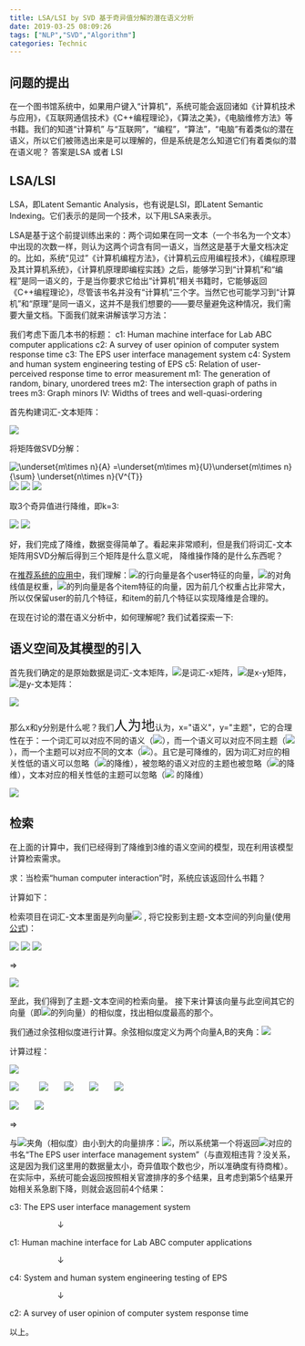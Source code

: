 ```yaml
---
title: LSA/LSI by SVD 基于奇异值分解的潜在语义分析
date: 2019-03-25 08:09:26
tags: ["NLP","SVD","Algorithm"]
categories: Technic
---
```


## 问题的提出
在一个图书馆系统中，如果用户键入“计算机”，系统可能会返回诸如《计算机技术与应用》，《互联网通信技术》《C++编程理论》，《算法之美》，《电脑维修方法》等书籍。我们的知道“计算机” 与“互联网”，“编程”，“算法”，“电脑”有着类似的潜在语义，所以它们被筛选出来是可以理解的，但是系统是怎么知道它们有着类似的潜在语义呢？ 答案是LSA 或者 LSI

## LSA/LSI
LSA，即Latent Semantic Analysis，也有说是LSI，即Latent Semantic Indexing。它们表示的是同一个技术，以下用LSA来表示。

LSA是基于这个前提训练出来的：两个词如果在同一文本（一个书名为一个文本）中出现的次数一样，则认为这两个词含有同一语义，当然这是基于大量文档决定的。比如，系统“见过”《计算机编程方法》，《计算机云应用编程技术》，《编程原理及其计算机系统》，《计算机原理即编程实践》之后，能够学习到“计算机”和“编程”是同一语义的，于是当你要求它给出“计算机”相关书籍时，它能够返回《C++编程理论》，尽管该书名并没有“计算机”三个字。当然它也可能学习到“计算机”和“原理”是同一语义，这并不是我们想要的——要尽量避免这种情况，我们需要大量文档。下面我们就来讲解该学习方法：

我们考虑下面几本书的标题：
c1: Human machine interface for Lab ABC computer applications
c2: A survey of user opinion of computer system response time
c3: The EPS user interface management system
c4: System and human system engineering testing of EPS
c5: Relation of user-perceived response time to error measurement
m1: The generation of random, binary, unordered trees
m2: The intersection graph of paths in trees
m3: Graph minors IV: Widths of trees and well-quasi-ordering

首先构建词汇-文本矩阵：

![](/uploads/LSA_words_context_matrix.png)

将矩阵做SVD分解：

<img src="https://latex.codecogs.com/gif.latex?\underset{m\times&space;n}{A}&space;=\underset{m\times&space;m}{U}\underset{m\times&space;n}&space;{\sum}&space;\underset{n\times&space;n}{V^{T}}" title="\underset{m\times n}{A} =\underset{m\times m}{U}\underset{m\times n} {\sum} \underset{n\times n}{V^{T}}" />

<img src="https://latex.codecogs.com/gif.latex?U=\begin{bmatrix}&space;-0.22&space;&&space;-0.31&space;&&space;0.&space;&&space;0.41&space;&&space;-0.32&space;&&space;0.58&space;&&space;0.&space;&&space;0.&space;&&space;0.19&space;&&space;0.31&space;&&space;-0.25&space;&&space;-0.21&space;\\&space;-0.2&space;&&space;-0.15&space;&&space;0.&space;&&space;0.56&space;&&space;0.56&space;&&space;-0.09&space;&&space;0.&space;&&space;-0.&space;&&space;0.37&space;&&space;-0.22&space;&&space;0.08&space;&&space;0.34&space;\\&space;-0.24&space;&&space;0.17&space;&&space;0.&space;&&space;0.59&space;&&space;-0.29&space;&&space;-0.32&space;&&space;0.&space;&&space;-0.&space;&&space;-0.56&space;&&space;-0.09&space;&&space;0.17&space;&&space;-0.13&space;\\&space;-0.4&space;&&space;0.35&space;&&space;0.&space;&&space;-0.09&space;&&space;0.5&space;&&space;0.&space;&&space;0.&space;&&space;0.&space;&&space;-0.25&space;&&space;0.44&space;&&space;-0.43&space;&&space;-0.11&space;\\&space;-0.65&space;&&space;-0.39&space;&&space;0.&space;&&space;-0.34&space;&&space;-0.26&space;&&space;-0.18&space;&&space;0.&space;&&space;-0.&space;&&space;-0.08&space;&&space;-0.1&space;&&space;-0.11&space;&&space;0.43&space;\\&space;-0.26&space;&&space;0.45&space;&&space;0.&space;&&space;-0.07&space;&&space;-0.09&space;&&space;0.32&space;&&space;0.&space;&&space;0.&space;&&space;0.13&space;&&space;-0.72&space;&&space;-0.23&space;&&space;-0.17&space;\\&space;-0.26&space;&&space;0.45&space;&&space;0.&space;&&space;-0.07&space;&&space;-0.09&space;&&space;0.32&space;&&space;0.&space;&&space;-0.&space;&&space;0.13&space;&&space;0.28&space;&&space;0.66&space;&&space;0.28&space;\\&space;-0.31&space;&&space;-0.36&space;&&space;0.&space;&&space;-0.19&space;&&space;0.3&space;&&space;0.03&space;&&space;0.&space;&&space;-0.&space;&&space;-0.04&space;&&space;-0.12&space;&&space;0.46&space;&&space;-0.66&space;\\&space;-0.18&space;&&space;0.22&space;&&space;0.&space;&&space;0.02&space;&&space;-0.26&space;&&space;-0.56&space;&&space;0.&space;&&space;0.&space;&&space;0.64&space;&&space;0.19&space;&&space;-0.06&space;&&space;-0.3&space;\\&space;0.&space;&&space;0.&space;&&space;-0.74&space;&&space;0.&space;&&space;0.&space;&&space;0.&space;&&space;-0.59&space;&&space;-0.33&space;&&space;0.&space;&&space;0.&space;&&space;0.&space;&&space;0.&space;\\&space;0.&space;&&space;0.&space;&&space;-0.59&space;&&space;0.&space;&&space;0.&space;&&space;0.&space;&&space;0.33&space;&&space;0.74&space;&&space;0.&space;&&space;0.&space;&&space;0.&space;&&space;-0.&space;\\&space;0.&space;&&space;0.&space;&&space;-0.33&space;&&space;0.&space;&&space;0.&space;&&space;0.&space;&&space;0.74&space;&&space;-0.59&space;&&space;0.&space;&&space;0.&space;&&space;-0.&space;&&space;0.&space;\end{bmatrix}" />

<img src="https://latex.codecogs.com/gif.latex?\sum&space;=&space;\begin{bmatrix}&space;3.33&space;&&space;&&space;&&space;...&space;&&space;&&space;&&space;&&space;0\\&space;&&space;2.36&space;&&space;&&space;&&space;&&space;&&space;&\\&space;&&space;&&space;2.25&space;&&space;&&space;&&space;&&space;&\\&space;&&space;&&space;&&space;1.64&space;&&space;&&space;&&space;&\\&space;&&space;&&space;&&space;&&space;1.36&space;&&space;&&space;&\\&space;&&space;&&space;&&space;&&space;&&space;0.86&space;&&space;&\\&space;&&space;&&space;&&space;&&space;&&space;&&space;0.8&space;&&space;\\&space;&&space;&&space;&&space;&&space;&&space;&&space;&&space;0.55\\&space;0&space;&&space;&&space;&&space;...&space;&&space;&&space;&&space;&&space;0&space;\\&space;0&space;&&space;&&space;&&space;...&space;&&space;&&space;&&space;&&space;0\\&space;0&space;&&space;&&space;&&space;...&space;&&space;&&space;&&space;&&space;0\\&space;0&space;&&space;&&space;&&space;...&space;&&space;&&space;&&space;&&space;0&space;\end{bmatrix}"  />

<img src="https://latex.codecogs.com/gif.latex?V^{T}=&space;\begin{bmatrix}&space;-0.2&space;&&space;-0.6&space;&&space;-0.47&space;&&space;-0.55&space;&&space;-0.28&space;&&space;0.&space;&&space;0.&space;&&space;0.&space;\\&space;-0.12&space;&&space;0.53&space;&&space;-0.23&space;&&space;-0.61&space;&&space;0.53&space;&&space;0.&space;&&space;0.&space;&&space;0.&space;\\&space;0.&space;&&space;0.&space;&&space;0.&space;&&space;0.&space;&&space;0.&space;&&space;-0.33&space;&&space;-0.59&space;&&space;-0.74&space;\\&space;0.95&space;&&space;0.03&space;&&space;-0.04&space;&&space;-0.27&space;&&space;-0.14&space;&&space;0.&space;&&space;0.&space;&&space;0.&space;\\&space;-0.04&space;&&space;-0.36&space;&&space;0.81&space;&&space;-0.4&space;&&space;0.24&space;&&space;0.&space;&&space;0.&space;&&space;0.&space;\\&space;0.2&space;&&space;-0.48&space;&&space;-0.28&space;&&space;0.3&space;&&space;0.75&space;&&space;-0.&space;&&space;-0.&space;&&space;-0.&space;\\&space;-0.&space;&&space;-0.&space;&&space;-0.&space;&&space;-0.&space;&&space;-0.&space;&&space;-0.74&space;&&space;-0.33&space;&&space;0.59&space;\\&space;0.&space;&&space;0.&space;&&space;0.&space;&&space;0.&space;&&space;0.&space;&&space;-0.59&space;&&space;0.74&space;&&space;-0.33&space;\end{bmatrix}"  />


取3个奇异值进行降维，即k=3:

<img src="https://latex.codecogs.com/gif.latex?\underset{m\times&space;n}{A}&space;=\underset{m\times&space;k}{U}\underset{k\times&space;k}&space;{\sum}&space;\underset{k\times&space;n}{V^{T}}"  />

<img src="https://latex.codecogs.com/gif.latex?=&space;\begin{bmatrix}&space;-0.22&space;&&space;-0.31&space;&&space;0.&space;\\&space;-0.2&space;&&space;-0.15&space;&&space;0.&space;\\&space;-0.24&space;&&space;0.17&space;&&space;0.&space;\\&space;-0.4&space;&&space;0.35&space;&&space;0.\\&space;-0.65&space;&&space;-0.39&space;&&space;0.\\&space;-0.26&space;&&space;0.45&space;&&space;0.&space;\\&space;-0.26&space;&&space;0.45&space;&&space;0.\\&space;-0.31&space;&&space;-0.36&space;&&space;0.&space;\\&space;-0.18&space;&&space;0.22&space;&&space;0.&space;\\&space;0.&space;&&space;0.&&space;-0.74&space;\\&space;0.&space;&&space;0.&space;&&space;-0.59\\&space;0.&space;&&space;0.&space;&&space;-0.33&space;\end{bmatrix}&space;\begin{bmatrix}&space;3.33&space;&&space;0&space;&&space;0\\&space;0&space;&&space;2.36&space;&&space;0&space;\\&space;0&space;&&space;0&space;&&space;2.25&space;\end{bmatrix}&space;\begin{bmatrix}&space;-0.2&space;&&space;-0.6&space;&&space;-0.47&space;&&space;-0.55&space;&&space;-0.28&space;&&space;0.&space;&&space;0.&space;&&space;0.&space;\\&space;-0.12&space;&&space;0.53&space;&&space;-0.23&space;&&space;-0.61&space;&&space;0.53&space;&&space;0.&space;&&space;0.&space;&&space;0.&space;\\&space;0.&space;&&space;0.&space;&&space;0.&space;&&space;0.&space;&&space;0.&space;&&space;-0.33&space;&&space;-0.59&space;&&space;-0.74&space;\end{bmatrix}" />

好，我们完成了降维，数据变得简单了。看起来非常顺利，但是我们将词汇-文本矩阵用SVD分解后得到三个矩阵是什么意义呢， 降维操作降的是什么东西呢？

在[推荐系统的应用中](https://dorianzi.github.io/2019/03/20/recommender-system-by-SVD)，我们理解：<img src="https://latex.codecogs.com/gif.latex?U" />的行向量是各个user特征的向量，<img src="https://latex.codecogs.com/gif.latex?\sum" />的对角线值是权重，<img src="https://latex.codecogs.com/gif.latex?V^{T}"  />的列向量是各个item特征的向量，因为前几个权重占比非常大，所以仅保留user的前几个特征，和item的前几个特征以实现降维是合理的。

在现在讨论的潜在语义分析中，如何理解呢? 我们试着探索一下:

## 语义空间及其模型的引入

首先我们确定的是原始数据是词汇-文本矩阵，<img src="https://latex.codecogs.com/gif.latex?U" />是词汇-x矩阵，<img src="https://latex.codecogs.com/gif.latex?\sum" />是x-y矩阵，<img src="https://latex.codecogs.com/gif.latex?V^{T}"  />是y-文本矩阵：

![](/uploads/LSA_model_guess.png)

那么x和y分别是什么呢？我们<font size="5">人为地</font>认为，x="语义"，y="主题"，它的合理性在于：一个词汇可以对应不同的语义（<img src="https://latex.codecogs.com/gif.latex?U" />），而一个语义可以对应不同主题（<img src="https://latex.codecogs.com/gif.latex?\sum" />），而一个主题可以对应不同的文本（<img src="https://latex.codecogs.com/gif.latex?V^{T}"  />）。且它是可降维的，因为词汇对应的相关性低的语义可以忽略（<img src="https://latex.codecogs.com/gif.latex?U" />的降维），被忽略的语义对应的主题也被忽略（<img src="https://latex.codecogs.com/gif.latex?\sum" />的降维），文本对应的相关性低的主题可以忽略（<img src="https://latex.codecogs.com/gif.latex?V^{T}"  /> 的降维）

![](/uploads/LSA_model.png)


## 检索
在上面的计算中，我们已经得到了降维到3维的语义空间的模型，现在利用该模型计算检索需求。

求：当检索“human computer interaction”时，系统应该返回什么书籍？ 

计算如下：

检索项目在词汇-文本里面是列向量<img src="https://latex.codecogs.com/gif.latex?S=\begin{pmatrix}&space;1\\&space;0\\&space;1\\&space;0\\&space;0\\&space;0\\&space;0\\&space;0\\&space;0\\&space;0\\&space;0\\&space;0&space;\end{pmatrix}" /> , 将它投影到主题-文本空间的列向量(使用[公式](https://dorianzi.github.io/2019/03/20/recommender-system-by-SVD/#%E9%99%84%E5%BD%95))：

<img src="https://latex.codecogs.com/gif.latex?S'^{T}=S^{T}U(\sum&space;)^{-1}">

<img src="https://latex.codecogs.com/gif.latex?=&space;(1,0,1,0,0,0,0,0,0,0,0,0)&space;\begin{bmatrix}&space;-0.22&space;&&space;-0.31&space;&&space;0.&space;\\&space;-0.2&space;&&space;-0.15&space;&&space;0.&space;\\&space;-0.24&space;&&space;0.17&space;&&space;0.&space;\\&space;-0.4&space;&&space;0.35&space;&&space;0.\\&space;-0.65&space;&&space;-0.39&space;&&space;0.\\&space;-0.26&space;&&space;0.45&space;&&space;0.&space;\\&space;-0.26&space;&&space;0.45&space;&&space;0.\\&space;-0.31&space;&&space;-0.36&space;&&space;0.&space;\\&space;-0.18&space;&&space;0.22&space;&&space;0.&space;\\&space;0.&space;&&space;0.&&space;-0.74&space;\\&space;0.&space;&&space;0.&space;&&space;-0.59\\&space;0.&space;&&space;0.&space;&&space;-0.33&space;\end{bmatrix}&space;(&space;\begin{bmatrix}&space;3.33&space;&&space;0&space;&&space;0\\&space;0&space;&&space;2.36&space;&&space;0&space;\\&space;0&space;&&space;0&space;&&space;2.25&space;\end{bmatrix}&space;)^{-1}" />

<img src="https://latex.codecogs.com/gif.latex?=(-0.14,&space;-0.06,&space;0.)" />

=>

<img src="https://latex.codecogs.com/gif.latex?S'=\begin{pmatrix}&space;-0.14\\&space;-0.06\\&space;0.&space;\end{pmatrix}"  />

至此，我们得到了主题-文本空间的检索向量。 接下来计算该向量与此空间其它的向量（即<img src="https://latex.codecogs.com/gif.latex?V^{T}" />的列向量）的相似度，找出相似度最高的那个。

我们通过余弦相似度进行计算。余弦相似度定义为两个向量A,B的夹角：<img src="https://gss0.bdstatic.com/94o3dSag_xI4khGkpoWK1HF6hhy/baike/s%3D394/sign=20b5db49b7a1cd1101b674298d13c8b0/ac4bd11373f0820282c6ae4646fbfbedab641b76.jpg">

计算过程：

<img src="https://latex.codecogs.com/gif.latex?\underset{S'->v_{1}}{similarity}=&space;\frac{\begin{bmatrix}&space;-0.2\\&space;-0.12\\&space;0.&space;\end{bmatrix}\cdot&space;\begin{bmatrix}&space;-0.14\\&space;-0.06\\&space;0.&space;\end{bmatrix}&space;}{||\begin{bmatrix}&space;-0.2\\&space;-0.12\\&space;0.&space;\end{bmatrix}||\times&space;||\begin{bmatrix}&space;-0.14\\&space;-0.06\\&space;0.&space;\end{bmatrix}||}=0.991"  />

<img src="https://latex.codecogs.com/gif.latex?\underset{S'->v_{2}}{similarity}=0.428"  /> &emsp;&emsp; <img src="https://latex.codecogs.com/gif.latex?\underset{S'->v_{3}}{similarity}=0.998"  />&emsp;&emsp;<img src="https://latex.codecogs.com/gif.latex?\underset{S'->v_{4}}{similarity}=0.908"  />&emsp;&emsp;<img src="https://latex.codecogs.com/gif.latex?\underset{S'->v_{5}}{similarity}=0.081"  />&emsp;&emsp;<img src="https://latex.codecogs.com/gif.latex?\underset{S'->v_{6}}{similarity}=0.0"  />&emsp;&emsp;

<img src="https://latex.codecogs.com/gif.latex?\underset{S'->v_{7}}{similarity}=0.0"  />&emsp;&emsp;<img src="https://latex.codecogs.com/gif.latex?\underset{S'->v_{8}}{similarity}=0.0"  />

=> 

与<img src="https://latex.codecogs.com/gif.latex?S'"  />夹角（相似度）由小到大的向量排序：<img src="https://latex.codecogs.com/gif.latex?v_{3},v_{1},v_{4},v_{2},v_{5},v_{6},v_{7},v_{8}"  />，所以系统第一个将返回<img src="https://latex.codecogs.com/gif.latex?v_{3}"  />对应的书名“The EPS user interface management system”（与直观相违背？没关系，这是因为我们这里用的数据量太小，奇异值取个数也少，所以准确度有待商榷）。在实际中，系统可能会返回按照相关官渡排序的多个结果，且考虑到第5个结果开始相关系急剧下降，则就会返回前4个结果：

c3: The EPS user interface management system

&emsp;&emsp;&emsp;&emsp;&emsp;&emsp;↓

c1: Human machine interface for Lab ABC computer applications

&emsp;&emsp;&emsp;&emsp;&emsp;&emsp;↓

c4: System and human system engineering testing of EPS

&emsp;&emsp;&emsp;&emsp;&emsp;&emsp;↓

c2: A survey of user opinion of computer system response time


以上。
